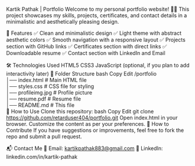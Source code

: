 Kartik Pathak | Portfolio
Welcome to my personal portfolio website! 🎨🚀 This project showcases my skills, projects, certificates, and contact details in a minimalistic and aesthetically pleasing design.


📌 Features
✅ Clean and minimalistic design
✅ Light theme with abstract aesthetic colors
✅ Smooth navigation with a responsive layout
✅ Projects section with GitHub links
✅ Certificates section with direct links
✅ Downloadable resume
✅ Contact section with LinkedIn and Email

🛠️ Technologies Used
HTML5
CSS3
JavaScript (optional, if you plan to add interactivity later)
📂 Folder Structure
bash
Copy
Edit
/portfolio  
│── index.html        # Main HTML file  
│── styles.css        # CSS file for styling  
│── profileimg.jpg    # Profile picture  
│── resume.pdf        # Resume file  
│── README.md         # This file  
📜 How to Use
Clone this repository:
bash
Copy
Edit
git clone https://github.com/retarduser404/portfolio.git
Open index.html in your browser.
Customize the content as per your preferences.
🚀 How to Contribute
If you have suggestions or improvements, feel free to fork the repo and submit a pull request.

📬 Contact Me
📧 Email: kartikpathak883@gmail.com
💼 LinkedIn: linkedin.com/in/kartik-pathak
